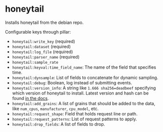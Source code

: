 honeytail
=========

Installs honeytail from the debian repo.

Configurable keys through pillar:

- `honeytail:write_key` (required)
- `honeytail:dataset` (required)
- `honeytail:log_file` (required)
- `honeytail:parser_name` (required)
- `honeytail:sample_rate`
- `honeytail:keyval:time_field_name`: The name of the field that specifies time.
- `honeytail:dynsample`: List of fields to concatenate for dynamic sampling.
- `honeytail:debug`: Boolean, log instead of submitting events.
- `honeytail:version_info`: A string like `1.666 sha256=deadbeef` specifying which version of
  honeytail to install. Latest version and hash can be found [in the docs](https://docs.honeycomb.io/getting-data-in/honeytail/).
- `honeytail:add_grains`: A list of grains that should be added to the data, like `num_cpus`, `manufacturer`, `cpu_model`, etc.
- `honeytail:request_shape`: Field that holds request line or path.
- `honeytail:request_patterns`: List of request patterns to apply.
- `honeytail:drop_fields`: A list of fields to drop.
